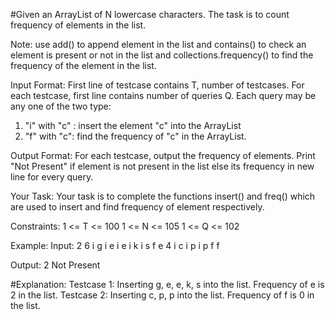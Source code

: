#Given an ArrayList of N lowercase characters. The task is to count frequency of elements in the list.

Note: use add() to append element in the list and contains() to check an element is present or not in the list and collections.frequency() to find the frequency of the element in the list.

Input Format:
First line of testcase contains T, number of testcases. For each testcase, first line contains number of queries Q. Each query may be any one of the two type:
1. "i" with "c" : insert the element "c" into the ArrayList
2. "f" with "c": find the frequency of "c" in the ArrayList.

Output Format:
For each testcase, output the frequency of elements. Print "Not Present" if element is not present in the list else its frequency in new line for every query.

Your Task:
Your task is to complete the functions insert() and freq() which are used to insert and find frequency of element respectively.

Constraints:
1 <= T <= 100
1 <= N <= 105
1 <= Q <= 102

Example:
Input:
2
6
i g i e i e i k i s f e
4
i c i p i p f f

Output:
2
Not Present

#Explanation:
Testcase 1: Inserting g, e, e, k, s into the list. Frequency of e is 2 in the list.
Testcase 2: Inserting c, p, p into the list. Frequency of f is 0 in the list.
